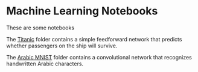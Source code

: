 # Machine Learning Notebooks

These are some notebooks 

The [Titanic](./titanic) folder contains a simple feedforward network that predicts whether passengers on the ship will survive.

The [Arabic MNIST](./arabic_char_mnist) folder contains a convolutional network that recognizes handwritten Arabic characters.
